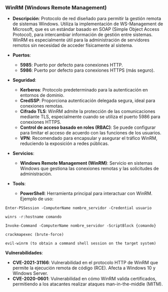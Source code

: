 ### **WinRM (Windows Remote Management)**

- **Descripción**: Protocolo de red diseñado para permitir la gestión remota de sistemas Windows. Utiliza la implementación de WS-Management de Microsoft, que es un estándar basado en SOAP (Simple Object Access Protocol), para intercambiar información de gestión entre sistemas. WinRM es especialmente útil para la administración de servidores remotos sin necesidad de acceder físicamente al sistema.
    
- **Puertos**:
    - **5985**: Puerto por defecto para conexiones HTTP.
    - **5986**: Puerto por defecto para conexiones HTTPS (más seguro).

- **Seguridad**:
    - **Kerberos**: Protocolo predeterminado para la autenticación en entornos de dominio.
    - **CredSSP**: Proporciona autenticación delegada segura, ideal para conexiones remotas.
    - **Cifrado TLS**: WinRM admite la protección de las comunicaciones mediante TLS, especialmente cuando se utiliza el puerto 5986 para conexiones HTTPS.
    - **Control de acceso basado en roles (RBAC)**: Se puede configurar para limitar el acceso de acuerdo con las funciones de los usuarios.
    - **VPN**: Recomendado para encapsular y asegurar el tráfico WinRM, reduciendo la exposición a redes públicas.

- **Servicios**:
    - **Windows Remote Management (WinRM)**: Servicio en sistemas Windows que gestiona las conexiones remotas y las solicitudes de administración.

- **Tools**:
    - **PowerShell**: Herramienta principal para interactuar con WinRM. Ejemplo de uso:
```
Enter-PSSession -ComputerName nombre_servidor -Credential usuario

winrs -r:hostname comando

Invoke-Command -ComputerName nombre_servidor -ScriptBlock {comando}

crackmapexec (brute-force)

evil-winrm (to obtain a command shell session on the target system)
```

**Vulnerabilidades**:
- **CVE-2021-31166**: Vulnerabilidad en el protocolo HTTP de WinRM que permite la ejecución remota de código (RCE). Afecta a Windows 10 y Windows Server.
- **CVE-2020-0601**: Vulnerabilidad en cómo WinRM valida certificados, permitiendo a los atacantes realizar ataques man-in-the-middle (MITM).